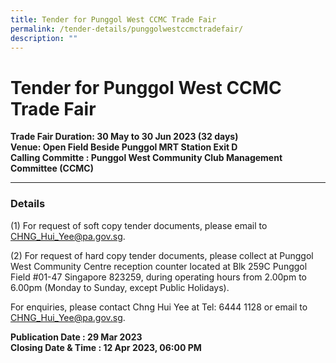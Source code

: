 ```yaml
---
title: Tender for Punggol West CCMC Trade Fair
permalink: /tender-details/punggolwestccmctradefair/
description: ""
---
```

Tender for Punggol West CCMC Trade Fair
=======================================

**Trade Fair Duration: 30 May to 30 Jun 2023 (32 days) <br>
Venue: Open Field Beside Punggol MRT Station Exit D <br>
Calling Committe : Punggol West Community Club Management Committee (CCMC)**

* * *

### Details
(1) For request of soft copy tender documents, please email to CHNG_Hui_Yee@pa.gov.sg.

(2) For request of hard copy tender documents, please collect at Punggol West Community Centre reception counter located at Blk 259C Punggol Field #01-47 Singapore 823259, during operating hours from 2.00pm to 6.00pm (Monday to Sunday, except Public Holidays). 

For enquiries, please contact Chng Hui Yee at Tel: 6444 1128 or email to CHNG_Hui_Yee@pa.gov.sg.


**Publication Date : 29 Mar 2023** <br>
**Closing Date & Time : 12 Apr 2023, 06:00 PM**